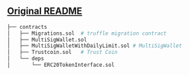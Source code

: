 ## [Original README]('./readme-org.md')

```bash
├── contracts
│   ├── Migrations.sol  # truffle migration contract
│   ├── MultiSigWallet.sol
│   ├── MultiSigWalletWithDailyLimit.sol # MultiSigWallet
│   ├── Trustcoin.sol   # Trust Coin
│   └── deps
│       └── ERC20TokenInterface.sol

```
